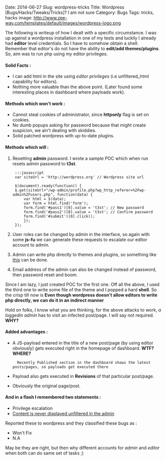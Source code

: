 Date: 2014-06-27
Slug: wordpress-tricks
Title: Wordpress [Bugs/Hacks/Tweaks/Tricks]? I am not sure
Category: Bugs
Tags: tricks, hacks
image: http://www.zee-way.com/templates/default/images/wordpress-logo.png

The following is writeup of how I dealt with a specific circumstance. I was up against a wordpress
installation in one of my tests and luckily I already had **editor** level credentials. So I have to somehow obtain a
shell. Remember that editor's do not have the ability to **edit/add themes/plugins**. So, aim was to run php using my
editor privileges.

#### Solid Facts :

+ I can add html in the site using _editor privileges_ (i.e unfiltered_html capability for editors).
+ Nothing more valuable than the above point. (Later found some interesting places in dashboard where payloads work).

#### Methods which won't work :

+ Cannot steal cookies of administrator, since **httponly** flag is set on cookies.
+ No dumb popups asking for password because that might create suspicion, we ain't dealing with skiddies.
+ Solid patched wordpress with up-to-date plugins.

#### Methods which will :

1. Resetting **admin** password. I wrote a sample POC which when run resets admin password to **t3st**.

        :::javascript
        var siteUrl = 'http://wordpress.org' // Wordpress site url

        $(document).ready(function() {
        $.get(siteUrl+"/wp-admin/profile.php?wp_http_referer=%2Fwp-admin%2Fusers.php", function(data) {
            var html = $(data);
            var form = html.find('form');
            form.find('#pass1')[0].value = 't3st'; // New password
            form.find('#pass2')[0].value = 't3st'; // Confirm password
            form.find('#submit')[0].click();
            });
        });

2. User roles can be changed by admin in the interface, so again with some **js-fu** we can generate these requests to escalate our editor account to admin.
3. Admin can write php directly to themes and plugins, so something like [this](https://nealpoole.com/blog/2011/01/how-does-cross-site-scripting-become-arbitrary-code-execution-an-ode-to-the-oft-maligned-referer-header/) can be done.
4. Email address of the admin can also be changed instead of password, then password reset and boom.

Since I am lazy, I just created POC for the first one. Off all the above, I used the third one to write some file of the theme and I popped a hard **shell**.
So the crisp till now is **Even though wordpress doesn't allow editors to write php directly, we can do it in an indirect manner**

Hold on folks, I know what you are thinking, for the above attacks to work, _a loggedin admin_ has to visit an infected post/page. I will say
not required. **WHY?**

#### Added advantages :

+ A JS-payload entered in the title of a new post/page (by using editor obviously) gets executed right in the homepage of dashboard. **WTF? WHERE?**

        Recently Published section in the dashboard shows the latest posts/pages, so payloads get executed there

+ Payload also gets executed in **Revisions** of that particular post/page.
+ Obviously the original page/post.

#### And in a flash I remembered two statements :

+ Privilege escalation
+ [Content is never displayed unfiltered in the admin](http://make.wordpress.org/core/handbook/reporting-security-vulnerabilities/#why-are-some-users-allowed-to-post-unfiltered-html)

Reported these to wordpress and they classified these bugs as :

+ Won't Fix
+ N.A

May be they are right, but then why different accounts for *admin* and *editor* when both can do same set of tasks ;)
